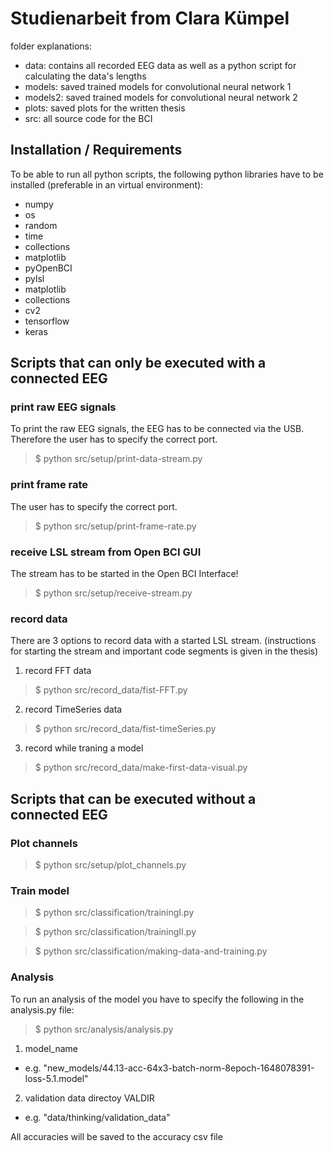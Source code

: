 # Studienarbeit from Clara Kümpel

folder explanations:
- data: contains all recorded EEG data as well as a python script for calculating the data's lengths
- models: saved trained models for convolutional neural network 1
- models2: saved trained models for convolutional neural network 2
- plots: saved plots for the written thesis
- src: all source code for the BCI

## Installation / Requirements

To be able to run all python scripts, the following python libraries have to be installed (preferable in an virtual environment):
- numpy
- os
- random
- time
- collections
- matplotlib
- pyOpenBCI
- pylsl
- matplotlib
- collections
- cv2
- tensorflow
- keras

## Scripts that can only be executed with a connected EEG
### print raw EEG signals
To print the raw EEG signals, the EEG has to be connected via the USB. Therefore the user has to specify the correct port.
> $ python  src/setup/print-data-stream.py

### print frame rate    
The user has to specify the correct port.  
> $ python  src/setup/print-frame-rate.py


### receive LSL stream from Open BCI GUI
The stream has to be started in the Open BCI Interface!
> $ python  src/setup/receive-stream.py


### record data
There are 3 options to record data with a started LSL stream.
(instructions for starting the stream and important code segments is given in the thesis)

1. record FFT data
> $ python  src/record_data/fist-FFT.py

2. record TimeSeries data
> $ python  src/record_data/fist-timeSeries.py

3. record while traning a model
> $ python  src/record_data/make-first-data-visual.py


## Scripts that can be executed without a connected EEG

### Plot channels
> $ python src/setup/plot_channels.py

### Train model
> $ python  src/classification/trainingI.py

> $ python  src/classification/trainingII.py

> $ python  src/classification/making-data-and-training.py


### Analysis
To run an analysis of the model you have to specify the following in the analysis.py file:
> $ python  src/analysis/analysis.py


1. model_name
- e.g. "new_models/44.13-acc-64x3-batch-norm-8epoch-1648078391-loss-5.1.model"
2. validation data directoy VALDIR
- e.g. "data/thinking/validation_data"

All accuracies will be saved to the accuracy csv file
